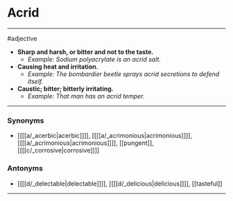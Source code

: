 # Acrid
---
#adjective
- **Sharp and harsh, or bitter and not to the taste.**
	- _Example: Sodium polyacrylate is an acrid salt._
- **Causing heat and irritation.**
	- _Example: The bombardier beetle sprays acrid secretions to defend itself._
- **Caustic; bitter; bitterly irritating.**
	- _Example: That man has an acrid temper._
---
### Synonyms
- [[[[a/_acerbic|acerbic]]]], [[[[a/_acrimonious|acrimonious]]]], [[[[a/_acrimonious|acrimonious]]]], [[pungent]], [[[[c/_corrosive|corrosive]]]]
### Antonyms
- [[[[d/_delectable|delectable]]]], [[[[d/_delicious|delicious]]]], [[tasteful]]
---
